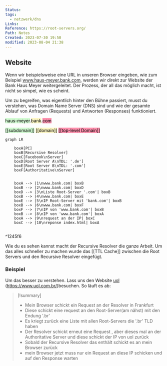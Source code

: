 ```yaml
---
Status: 
tags:
  - netzwerk/dns
Links: 
Reference: https://root-servers.org/ 
Path: Notes 
Created: 2023-07-30 19:50
modified: 2023-08-04 21:38
---
```





## Website

Wenn wir beispielsweise eine URL in unseren Browser eingeben, wie zum Beispiel www.haus-meyer.bank.com, werden wir direkt zur Website der Bank Haus Meyer weitergeleitet. Der Prozess, der all das möglich macht, ist nicht so simpel, wie es scheint.

Um zu begreifen, was eigentlich hinter den Bühne passiert, musst du verstehen, was Domain Name Server (DNS) sind und wie der gesamte Ablauf von Anfragen (Requests) und Antworten (Responses) funktioniert.

<mark style="background: #BBFABBA6;">haus-meyer</mark>.<mark style="background: #FFF3A3A6;">bank</mark>.<mark style="background: #FF5582A6;">com</mark>

<mark style="background: #BBFABBA6;">[[subdomain]]</mark>
<mark style="background: #FFF3A3A6;">[[domain]]</mark>
<mark style="background: #FF5582A6;">[[top-level Domain]]</mark>

```mermaid
graph LR

    boxA[PC]
    boxB[Recursive Resolver]
    boxC[Facebook\nServer]
    boxD[Root Server A\nTDL: '.de']
    boxE[Root Server B\nTDL: '.com']
    boxF[Authoritative\nServer]
    

    boxA --> |1\nwww.bank.com| boxB
    boxB --> |2\nwww.bank.com| boxD
    boxD --> |3\nListe Root-Server '.com'| boxB
    boxB --> |4\nwww.bank.com| boxE
    boxE --> |5\nIP Root-Server mit 'bank.com'| boxB
    boxB --> |6\nwww.bank.com| boxF
    boxF --> |7\nIP von 'www.bank.com'| boxB
    boxB --> |8\nIP von 'www.bank.com'| boxA
    boxA --> |9\nrequest an der IP| boxC
    boxC --> |10\nreponse index.html| boxA
    
```

^1245f6

Wie du es sehen kannst macht der Recursive Resolver die ganze Arbeit. Um das alles schneller zu machen wurde das [[TTL Cache]] zwischen die  Root Servers und den Recursive Resolver eingefügt.

### Beispiel 
Um das besser zu verstehen. Lass uns den Website [uol](https://www.uol.com.br/)  (https://www.uol.com.br/)besuchen. So läuft es ab:
>[!summary] 
>- Mein Browser schickt ein Request an der Resolver in Frankfurt
> - Diese schickt eine request an den Root-Server(am nähst) mit den Endung '.br' 
> - Es kriegt zurück eine Liste mit allen Root-Servers die '.br' TLD haben 
> - Der Resolver schickt erneut eine Request , aber dieses mal an der Authoritative Server und diese schickt der IP von uol zurück 
> - Sobald der Recursive Resolver das enthält schickt es an mein Browser zurück 
> - mein Browser jetzt muss nur ein Request an diese IP schicken und auf den Response warten